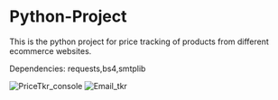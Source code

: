 # Python-Project
This is the python project for price tracking of products from different ecommerce websites.

Dependencies: requests,bs4,smtplib

![PriceTkr_console](https://user-images.githubusercontent.com/82224979/126924174-67dc2aea-2b2d-4bdc-859a-4bcdff58d795.PNG)
![Email_tkr](https://user-images.githubusercontent.com/82224979/126925088-9f47d482-4406-4eeb-a998-6c9738e6317e.PNG)


